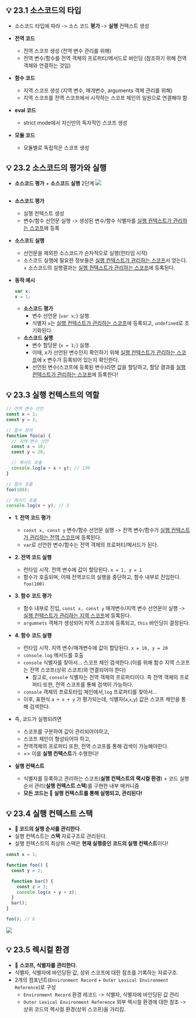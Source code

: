 ## 💡 23.1 소스코드의 타입

- 소스코드 타입에 따라 -> 소스 코드 **평가** -> **실행** 컨택스트 생성

- **전역 코드**
  - 전역 스코프 생성 (전역 변수 관리를 위해)
  - 전역 변수/함수를 전역 객체의 프로퍼티/메서드로 바인딩 (참조하기 위해 전역 객체와 연결하는 것임)
- **함수 코드**
  - 지역 스코프 생성 (지역 변수, 매개변수, arguments 객체 관리를 위해)
  - 지역 스코프를 전역 스코프에서 시작하는 스코프 체인의 일원으로 연결해야 함
- **eval 코드**
  - strict mode에서 자신만의 독자적인 스코프 생성
- **모듈 코드**
  - 모듈별로 독립적은 스코프 생성

## 💡 23.2 소스코드의 평가와 실행

- **소스코드 평가** + **소스코드 실행** 2단계
  ![](https://velog.velcdn.com/images/pipi/post/31e99f3a-69a4-4fe1-b1a6-ed30382157a3/image.png)

```js

```

- **소스코드 평가**

  - 실행 컨텍스트 생성
  - 변수/함수 선언문 실행 -> 생성된 변수/함수 식별자를 <u>실행 컨텍스트가 관리하는 스코프</u>에 등록

- **소스코드 실행**

  - 선언문을 제외한 소스코드가 순차적으로 실행(런타임 시작)
  - 소스코드 실행에 필요한 정보들은 <u>실행 컨텍스트가 관리하는 스코프</u>서 얻는다. + 소스코드의 실행결과는 <u>실행 컨텍스트가 관리하는 스코프</u>에 등록된다.

- **동작 예시**
  ```js
  var x;
  x = 1;
  ```
  - **소스코드 평가**
    - 변수 선언문 (`var x;`) 실행.
    - 식별자 `x`는 <u>실행 컨텍스트가 관리하는 스코프</u>에 등록되고, `undefined`로 초기화된다.
  - **소스코드 실행**
    - 변수 할당문 (`x = 1;`) 실행.
    - 이때, x가 선언된 변수인지 확인하기 위해 <u>실행 컨텍스트가 관리하는 스코프</u>에 x 변수가 등록되어 있는지 확인한다.
    - 선언된 변수(스코프에 등록된 변수)라면 값을 할당하고, 할당 결과를 <u>실행 컨텍스트가 관리하는 스코프</u>에 등록한다!

## 💡 23.3 실행 컨텍스트의 역할

```js
// 전역 변수 선언
const x = 1;
const y = 2;

// 함수 정의
function foo(a) {
  // 지역 변수 선언
  const x = 10;
  const y = 20;

  // 메서드 호출
  console.log(a + x + y); // 130
}

// 함수 호출
foo(100);

// 메서드 호출
console.log(x + y); // 3
```

- **1. 전역 코드 평가**

  - `const x, const y` 변수/함수 선언문 실행 -> 전역 변수/함수가 <u>실행 컨텍스트가 관리하는 전역 스코프</u>에 등록된다.
  - `var`로 선언한 변수/함수는 전역 객체의 프로퍼티/메서드가 된다.

- **2. 전역 코드 실행**

  - 런타임 시작. 전역 변수에 값이 할당된다. `x = 1, y = 1`
  - 함수가 호출되며, 이때 전역코드의 실행을 중단하고, 함수 내부로 진입한다. `foo(100)`

- **3. 함수 코드 평가**

  - 함수 내부로 진입, `const x, const y` 매개변수/지역 변수 선언문이 실행 -> <u>실행 컨텍스트가 관리하는 지역 스코프</u>에 등록된다.
  - `argumnets` 객체가 생성되어 지역 스코프에 등록되고, `this` 바인딩이 결정된다.

- **4. 함수 코드 실행**

  - 런타임 시작. 지역 변수/매개변수에 값이 할당된다. `x = 10, y = 20`
  - `console.log` 메서드를 호출
  - `console` 식별자를 찾아서... 스코프 체인 검색한다.(이를 위해 함수 지역 스코프는 전역 스코프(상위 스코프)와 연결되어야 한다)
    - 참고로, `console` 식별자는 전역 객체의 프로퍼티이다. 즉 전역 객체의 프로퍼티 또한, 전역 스코프를 통해 검색이 가능하다.
  - `console` 객체의 프로토타입 체인에서,`log` 프로퍼티를 찾아서...
  - 이후, 표현식 `a + x + y` 가 평가되는데, 식별자(`a`,`x`,`y`) 값은 스코프 체인을 통해 검색한다.

- 즉, 코드가 실행되려면

  - 스코프를 구분하여 값이 관리되어야하고,
  - 스코프 체인이 형성되어야 하고,
  - 전역객체의 프로퍼티 또한, 전역 스코프를 통해 검색이 가능해야한다.
  - => 이를 **실행 컨텍스트**가 수행한다!

- **실행 컨텍스트**
  - 식별자를 등록하고 관리하는 스코프(**실행 컨텍스트의 랙시컬 환경**) + 코드 실행 순서 관리(**실행 컨텍스트 스택**)를 구현한 내부 매커니즘
  - **모든 코드는 🧩 실행 컨텍스트를 통해 실행되고, 관리된다!**

## 💡 23.4 실행 컨텍스트 스택

- **🚨 코드의 실행 순서를 관리한다**.
- 실행 컨텍스트는 **스택** 자료구조로 관리된다.
- 실행 컨텍스트의 최상위 스택은 **현재 실행중인 코드의 실행 컨텍스트**이다!

```js
const x = 1;

function foo() {
  const y = 2;

  function bar() {
    const z = 3;
    console.log(x + y + z);
  }
  bar();
}

foo(); // 6
```

![](https://velog.velcdn.com/images/pipi/post/db4f8330-9042-49e1-9a01-f454968dcf82/image.png)

## 💡 23.5 렉시컬 환경

- 🚨 **스코프, 식별자를 관리한다.**
- 식별자, 식별자에 바인딩된 값, 상위 스코프에 대한 참조를 기록하는 자료구조.
- 2개의 컴포넌트(`Environment Record` + `Outer Lexical Environment Reference`)로 구성
  - `Environment Record` 환경 레코드 -> 식별자, 식별자에 바인딩된 값 관리
  - `Outer Lexical Environment Reference` 외부 렉시컬 환경에 대한 참조 -> 상위 코드의 렉시컬 환경(상위 스코프)을 가리킴.
